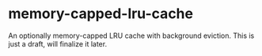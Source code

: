 # memory-capped-lru-cache
An optionally memory-capped LRU cache with background eviction. This is just a draft, will finalize it later.

